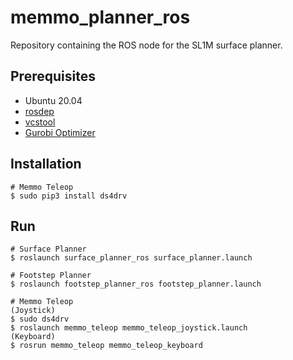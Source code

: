 # memmo_planner_ros

Repository containing the ROS node for the SL1M surface planner.

## Prerequisites
- Ubuntu 20.04
- [rosdep](http://wiki.ros.org/rosdep)
- [vcstool](http://wiki.ros.org/vcstool)
- [Gurobi Optimizer](https://www.gurobi.com/downloads/)

## Installation
```
# Memmo Teleop
$ sudo pip3 install ds4drv
```

## Run
```
# Surface Planner
$ roslaunch surface_planner_ros surface_planner.launch

# Footstep Planner
$ roslaunch footstep_planner_ros footstep_planner.launch

# Memmo Teleop
(Joystick)
$ sudo ds4drv
$ roslaunch memmo_teleop memmo_teleop_joystick.launch
(Keyboard)
$ rosrun memmo_teleop memmo_teleop_keyboard
```
